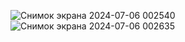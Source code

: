 ![Снимок экрана 2024-07-06 002540](https://github.com/Avortepp/itnetwork-kurz/assets/140279040/38b85913-4b47-401f-bb26-3935da65c576)
![Снимок экрана 2024-07-06 002635](https://github.com/Avortepp/itnetwork-kurz/assets/140279040/1d658cb1-66e6-416f-9819-72f9f340ff83)
